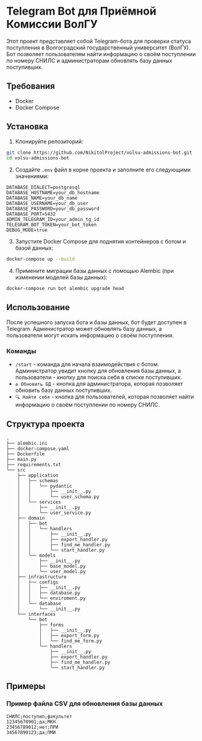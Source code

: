 # Telegram Bot для Приёмной Комиссии ВолГУ

Этот проект представляет собой Telegram-бота для проверки статуса поступления в Волгоградский государственный университет (ВолГУ). Бот позволяет пользователям найти информацию о своём поступлении по номеру СНИЛС и администраторам обновлять базу данных поступивших.

## Требования

- Docker
- Docker Compose

## Установка

1. Клонируйте репозиторий:

```bash
git clone https://github.com/NikitolProject/volsu-admissions-bot.git
cd volsu-admissions-bot
```

2. Создайте `.env` файл в корне проекта и заполните его следующими значениями:

```env
DATABASE_DIALECT=postgresql
DATABASE_HOSTNAME=your_db_hostname
DATABASE_NAME=your_db_name
DATABASE_USERNAME=your_db_user
DATABASE_PASSWORD=your_db_password
DATABASE_PORT=5432
ADMIN_TELEGRAM_ID=your_admin_tg_id
TELEGRAM_BOT_TOKEN=your_bot_token
DEBUG_MODE=true
```

3. Запустите Docker Compose для поднятия контейнеров с ботом и базой данных:

```bash
docker-compose up --build
```

4. Примените миграции базы данных с помощью Alembic (при изменении моделей базы данных):

```bash
docker-compose run bot alembic upgrade head
```

## Использование

После успешного запуска бота и базы данных, бот будет доступен в Telegram. Администратор может обновлять базу данных, а пользователи могут искать информацию о своём поступлении.

### Команды

- `/start` - команда для начала взаимодействия с ботом. Администратор увидит кнопку для обновления базы данных, а пользователи - кнопку для поиска себя в списке поступивших.
- `♻️ Обновить БД` - кнопка для администратора, которая позволяет обновить базу данных поступивших.
- `🔍 Найти себя` - кнопка для пользователей, которая позволяет найти информацию о своём поступлении по номеру СНИЛС.

## Структура проекта

    .
    ├── alembic.ini
    ├── docker-compose.yaml
    ├── Dockerfile
    ├── main.py
    ├── requirements.txt
    └── src
        ├── application
        │   ├── schemas
        │   │   └── pydantic
        │   │       ├── __init__.py
        │   │       └── user_schema.py
        │   └── services
        │       ├── __init__.py
        │       └── user_service.py
        ├── domain
        │   ├── bot
        │   │   └── handlers
        │   │       ├── __init__.py
        │   │       ├── export_handler.py
        │   │       ├── find_me_handler.py
        │   │       └── start_handler.py
        │   └── models
        │       ├── __init__.py
        │       ├── base_model.py
        │       └── user_model.py
        ├── infrastructure
        │   ├── configs
        │   │   ├── __init__.py
        │   │   ├── database.py
        │   │   └── enviroment.py
        │   └── database
        │       └── __init__.py
        └── interfaces
            └── bot
                ├── forms
                │   ├── __init__.py
                │   ├── export_form.py
                │   └── find_me_form.py
                └── handlers
                    ├── __init__.py
                    ├── export_handler.py
                    ├── find_me_handler.py
                    └── start_handler.py

## Примеры

### Пример файла CSV для обновления базы данных

```csv
СНИЛС;поступил;факультет
12345678901;да;МКН
23456789012;нет;ПРИ
34567890123;да;ПМИ
```
